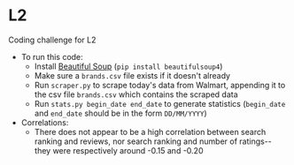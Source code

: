 # L2
Coding challenge for L2
- To run this code:
    - Install [Beautiful Soup](http://www.crummy.com/software/BeautifulSoup/#Download) (`pip install beautifulsoup4`)
    - Make sure a `brands.csv` file exists if it doesn't already
    - Run `scraper.py` to scrape today's data from Walmart, appending it to the csv file `brands.csv` which contains the scraped data
    - Run `stats.py begin_date end_date` to generate statistics (`begin_date` and `end_date` should be in the form `DD/MM/YYYY`)
- Correlations:
    - There does not appear to be a high correlation between search ranking and reviews, nor search ranking and number of ratings--they were respectively around -0.15 and -0.20
